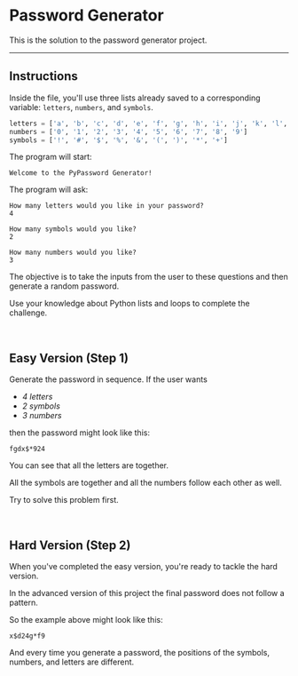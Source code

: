 # Password Generator
This is the solution to the password generator project.

<hr />

## Instructions

Inside the file, you'll use three lists already saved to a corresponding variable: ```letters```, ```numbers```, and ```symbols```.
```python
letters = ['a', 'b', 'c', 'd', 'e', 'f', 'g', 'h', 'i', 'j', 'k', 'l', 'm', 'n', 'o', 'p', 'q', 'r', 's', 't', 'u', 'v', 'w', 'x', 'y', 'z', 'A', 'B', 'C', 'D', 'E', 'F', 'G', 'H', 'I', 'J', 'K', 'L', 'M', 'N', 'O', 'P', 'Q', 'R', 'S', 'T', 'U', 'V', 'W', 'X', 'Y', 'Z']
numbers = ['0', '1', '2', '3', '4', '5', '6', '7', '8', '9']
symbols = ['!', '#', '$', '%', '&', '(', ')', '*', '+']
```

The program will start:
```
Welcome to the PyPassword Generator!
```

The program will ask:
```
How many letters would you like in your password?
4
```
```
How many symbols would you like?
2
```
```
How many numbers would you like?
3
```

The objective is to take the inputs from the user to these questions and then generate a random password.

Use your knowledge about Python lists and loops to complete the challenge.

<br />

## Easy Version (Step 1)

Generate the password in sequence. If the user wants

- *4 letters*
- *2 symbols*
- *3 numbers*

then the password might look like this:
```
fgdx$*924
```

You can see that all the letters are together. 

All the symbols are together and all the numbers follow each other as well. 

Try to solve this problem first.

<br />

## Hard Version (Step 2)

When you've completed the easy version, you're ready to tackle the hard version. 

In the advanced version of this project the final password does not follow a pattern. 

So the example above might look like this:
```
x$d24g*f9
```

And every time you generate a password, the positions of the symbols, numbers, and letters are different.